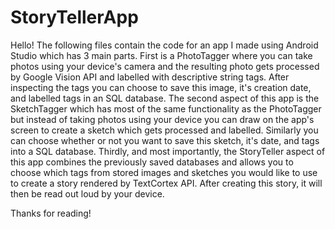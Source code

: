# StoryTellerApp
Hello! The following files contain the code for an app I made using Android Studio which has 3 main parts. 
First is a PhotoTagger where you can take photos using your device's camera and the resulting photo gets processed by Google Vision API and labelled with descriptive string tags. 
After inspecting the tags you can choose to save this image, it's creation date, and labelled tags in an SQL database. The second aspect of this app is the SketchTagger which has most of 
the same functionality as the PhotoTagger but instead of taking photos using your device you can draw on the app's screen to create a sketch which gets processed and labelled. Similarly 
you can choose whether or not you want to save this sketch, it's date, and tags into a SQL database. Thirdly, and most importantly, the StoryTeller aspect of this app combines the previously
saved databases and allows you to choose which tags from stored images and sketches you would like to use to create a story rendered by TextCortex API. After creating this story, it will then
be read out loud by your device. 

Thanks for reading!
